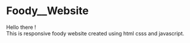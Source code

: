 # Foody__Website
Hello there ! <br>
This is responsive foody website created using html csss and javascript.

